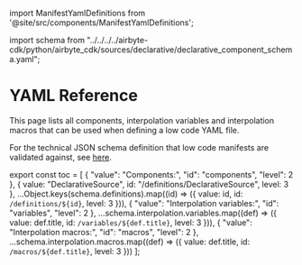 import ManifestYamlDefinitions from '@site/src/components/ManifestYamlDefinitions';

import schema from
"../../../../airbyte-cdk/python/airbyte_cdk/sources/declarative/declarative_component_schema.yaml";

# YAML Reference

This page lists all components, interpolation variables and interpolation macros that can be used
when defining a low code YAML file.

For the technical JSON schema definition that low code manifests are validated against, see
[here](https://github.com/airbytehq/airbyte/blob/master/airbyte-cdk/python/airbyte_cdk/sources/declarative/declarative_component_schema.yaml).

<ManifestYamlDefinitions />

export const toc = [ { "value": "Components:", "id": "components", "level": 2 }, { value:
"DeclarativeSource", id: "/definitions/DeclarativeSource", level: 3 },
...Object.keys(schema.definitions).map((id) => ({ value: id, id: `/definitions/${id}`, level: 3 })),
{ "value": "Interpolation variables:", "id": "variables", "level": 2 },
...schema.interpolation.variables.map((def) => ({ value: def.title, id: `/variables/${def.title}`,
level: 3 })), { "value": "Interpolation macros:", "id": "macros", "level": 2 },
...schema.interpolation.macros.map((def) => ({ value: def.title, id: `/macros/${def.title}`, level:
3 })) ];
